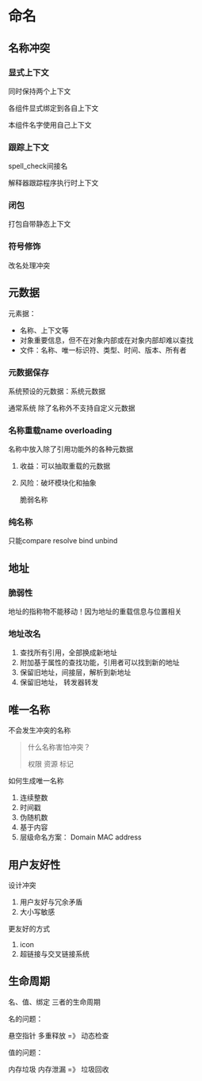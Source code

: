 # 命名

## 名称冲突

### 显式上下文

同时保持两个上下文

各组件显式绑定到各自上下文

本组件名字使用自己上下文

### 跟踪上下文

spell_check间接名

解释器跟踪程序执行时上下文

### 闭包

打包自带静态上下文

### 符号修饰

改名处理冲突

## 元数据

元素据：

- 名称、上下文等
- 对象重要信息，但不在对象内部或在对象内部却难以查找
- 文件：名称、唯一标识符、类型、时间、版本、所有者

### 元数据保存

系统预设的元数据：系统元数据

通常系统 除了名称外不支持自定义元数据

### 名称重载name overloading

名称中放入除了引用功能外的各种元数据

1. 收益：可以抽取重载的元数据

2. 风险：破坏模块化和抽象

   脆弱名称

### 纯名称

只能compare resolve bind unbind

## 地址

###  脆弱性

地址的指称物不能移动！因为地址的重载信息与位置相关

### 地址改名

1. 查找所有引用，全部换成新地址
2. 附加基于属性的查找功能，引用者可以找到新的地址
3. 保留旧地址，间接层，解析到新地址
4. 保留旧地址， 转发器转发

## 唯一名称

不会发生冲突的名称

> 什么名称害怕冲突？
>
> 权限 资源  标记

如何生成唯一名称

1. 连续整数
2. 时间戳
3. 伪随机数
4. 基于内容
5. 层级命名方案： Domain MAC address



## 用户友好性

设计冲突

1. 用户友好与冗余矛盾
2. 大小写敏感

更友好的方式

1. icon
2. 超链接与交叉链接系统

## 生命周期

名、值、绑定 三者的生命周期

名的问题：

悬空指针 多重释放 =》 动态检查

值的问题：

内存垃圾 内存泄漏 =》 垃圾回收 

